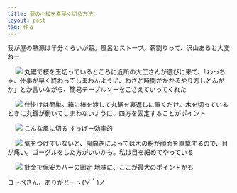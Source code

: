 ```yaml
---
title: 薪の小枝を素早く切る方法
layout: post
tag: 作る
---
```



我が屋の熱源は半分くらいが薪。風呂とストーブ。薪割りって、沢山あると大変ねー


　
<img src="https://kobapan.com/f/8757623910_66f1091f86.jpg" name="" />
丸鋸で枝を玉切っているところに近所の大工さんが遊びに来て、「わっちゃ、仕事が早く終わってしまわんように、わざと時間がかかるやり方しとんがか」とか言いながら、簡易テーブルソーをこさえていってくれた


　
<img src="https://kobapan.com/f/8756495181_c38a9f816a.jpg"  />
仕掛けは簡単。箱に棒を渡して丸鋸を裏返しに置くだけ。木を切っているときに丸鋸が動いてしまわないように、四方を固定することがポイント


　
<img src="https://kobapan.com/f/8757621352_dacf65e77f.jpg"  />
こんな風に切る
すっげー効率的


　
<img src="https://kobapan.com/f/8756492365_5472364737.jpg"  />
気をつけていないと、風向きによっては木の粉が顔面を直撃するので、目が痛い。ゴーグルをした方がいいかも。私は目を細めてやっている


　
<img src="https://kobapan.com/f/8757618450_2416a5496c.jpg"  />
針金で保安カバーの固定
地味に、ここが最大のポイントかも


コトベさん、ありがとーヽ(▽｀)ノ

　
